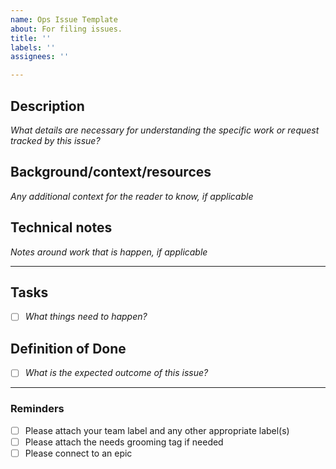 ```yaml
---
name: Ops Issue Template
about: For filing issues.
title: ''
labels: ''
assignees: ''

---
```


## Description
_What details are necessary for understanding the specific work or request tracked by this issue?_

## Background/context/resources
_Any additional context for the reader to know, if applicable_ 

## Technical notes
_Notes around work that is happen, if applicable_

---
## Tasks
- [ ] _What things need to happen?_

## Definition of Done
- [ ] _What is the expected outcome of this issue?_

---
### Reminders
- [ ] Please attach your team label and any other appropriate label(s) 
- [ ] Please attach the needs grooming tag if needed
- [ ] Please connect to an epic
